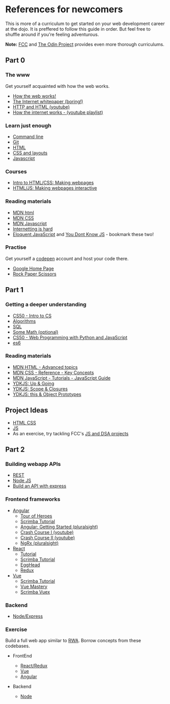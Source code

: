 # References for newcomers 

This is more of a curriculum to get started on your web development
career at the dojo. It is preffered to follow this guide in order.
But feel free to shuffle around if you're feeling adventurous.

**Note:** [FCC](https://learn.freecodecamp.org/) and [The Odin Project](https://www.theodinproject.com/courses)
provides even more thorough curriculums.

## Part 0
### The www

Get yourself acquainted with how the web works.

- [How the web works!](https://www.explainthatstuff.com/howthewebworks.html)
- [The Internet whitepaper (boring!)](https://web.stanford.edu/class/msande91si/www-spr04/readings/week1/InternetWhitepaper.htm)
- [HTTP and HTML (youtube)](https://youtu.be/1K64fWX5z4U)
- [How the internet works - (youtube playlist)](https://www.youtube.com/watch?v=Dxcc6ycZ73M&list=PLzdnOPI1iJNfMRZm5DDxco3UdsFegvuB7)

### Learn just enough

- [Command line](https://www.learnenough.com/command-line-tutorial/basics)
- [Git](https://www.learnenough.com/git-tutorial/getting_started)
- [HTML](https://www.learnenough.com/html-tutorial/html_intro)
- [CSS and layouts](https://www.learnenough.com/css-and-layout-tutorial/introduction)
- [Javascript](https://www.learnenough.com/javascript-tutorial/hello_world)

### Courses
- [Intro to HTML/CSS: Making webpages](https://www.khanacademy.org/computing/computer-programming/html-css)
- [HTML/JS: Making webpages interactive](https://www.khanacademy.org/computing/computer-programming/html-css-js)

### Reading materials
- [MDN html](https://developer.mozilla.org/en-US/docs/Web/HTML#Beginner's_tutorials)
- [MDN CSS](https://developer.mozilla.org/en-US/docs/Web/CSS#Tutorials)
- [MDN Javascript](https://developer.mozilla.org/en-US/docs/Web/JavaScript#For_complete_beginners)
- [Internetting is hard](https://internetingishard.com/)
- [Eloquent JavaScript](https://eloquentjavascript.net/) and [You Dont Know JS](https://github.com/getify/You-Dont-Know-JS) - bookmark these two!

### Practise
Get yourself a [codepen](https://codepen.io/) account and host your code there.
- [Google Home Page](https://www.theodinproject.com/courses/web-development-101/lessons/html-css)
- [Rock Paper Scissors](https://www.theodinproject.com/courses/web-development-101/lessons/rock-paper-scissors)

## Part 1
### Getting a deeper understanding
- [CS50 - Intro to CS](https://www.edx.org/course/cs50s-introduction-computer-science-harvardx-cs50x)
- [Algorithms](https://www.khanacademy.org/computing/computer-science/algorithms)
- [SQL](https://www.khanacademy.org/computing/computer-programming/sql)
- [Some Math (optional)](https://lagunita.stanford.edu/courses/Education/EDUC115-S/Spring2014/about)
- [CS50 - Web Programming with Python and JavaScript](https://www.edx.org/course/cs50s-web-programming-with-python-and-javascript)
- [es6](https://es6.io/)

### Reading materials
- [MDN HTML - Advanced topics](https://developer.mozilla.org/en-US/docs/Web/HTML#Advanced_topics)
- [MDN CSS - Reference - Key Concepts](https://developer.mozilla.org/en-US/docs/Web/CSS#Reference)
- [MDN JavaScript - Tutorials - JavaScript Guide](https://developer.mozilla.org/en-US/docs/Web/JavaScript#JavaScript_guide)
- [YDKJS: Up & Going](https://github.com/getify/You-Dont-Know-JS/blob/master/up%20&%20going/README.md#you-dont-know-js-up--going)
- [YDKJS: Scope & Closures](https://github.com/getify/You-Dont-Know-JS/blob/master/scope%20&%20closures/README.md#you-dont-know-js-scope--closures)
- [YDKJS: this & Object Prototypes](https://github.com/getify/You-Dont-Know-JS/blob/master/this%20&%20object%20prototypes/README.md#you-dont-know-js-this--object-prototypes)

## Project Ideas
- [HTML CSS](https://medium.com/@avicndugu/projects-to-practice-html-css-skills-for-beginners-8b9ed67a7dd1)
- [JS](https://skillcrush.com/2018/06/18/projects-you-can-do-with-javascript/)
- As an exercise, try tackling FCC's [JS and DSA projects](https://learn.freecodecamp.org/javascript-algorithms-and-data-structures/javascript-algorithms-and-data-structures-projects)

## Part 2
### Building webapp APIs
- [REST](https://www.restapitutorial.com/)
- [Node JS](https://www.pluralsight.com/guides/getting-started-with-nodejs)
- [Build an API with express](https://www.robinwieruch.de/node-express-server-rest-api/)

### Frontend frameworks
- [Angular](https://angular.io/docs)
  - [Tour of Heroes](https://angular.io/tutorial)
  - [Scrimba Tutorial](https://scrimba.com/g/gyourfirstangularapp)
  - [Angular: Getting Started (pluralsight)](https://www.pluralsight.com/courses/angular-2-getting-started-update)
  - [Crash Course I (youtube)](https://www.youtube.com/watch?v=Fdf5aTYRW0E)
  - [Crash Course II (youtube)](https://www.youtube.com/watch?v=5wtnKulcquA)
  - [NgRx (pluralsight)](https://www.pluralsight.com/courses/angular-ngrx-getting-started)
- [React](https://reactjs.org/docs/getting-started.html)
  - [Tutorial](https://reactjs.org/tutorial/tutorial.html)
  - [Scrimba Tutorial](https://scrimba.com/g/glearnreact)
  - [EggHead](https://egghead.io/courses/the-beginner-s-guide-to-react)
  - [Redux](https://egghead.io/courses/getting-started-with-redux)
- [Vue](https://vuejs.org/v2/guide/)
  - [Scrimba Tutorial](https://scrimba.com/g/glearnvue)
  - [Vue Mastery](https://www.vuemastery.com/courses/intro-to-vue-js)
  - [Scrimba Vuex](https://scrimba.com/g/gvuex)

### Backend
- [Node/Express](https://learnnode.com/)

### Exercise
Build a full web app similar to [RWA](https://medium.com/@ericsimons/introducing-realworld-6016654d36b5).
Borrow concepts from these codebases.
- FrontEnd
  - [React/Redux](https://github.com/gothinkster/react-redux-realworld-example-app)
  - [Vue](https://github.com/gothinkster/vue-realworld-example-app)
  - [Angular](https://github.com/gothinkster/angular-realworld-example-app)

- Backend
  - [Node](https://github.com/gothinkster/node-express-realworld-example-app)
